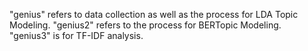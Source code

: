 "genius" refers to data collection as well as the process for LDA Topic Modeling. 
"genius2" refers to the process for BERTopic Modeling. 
"genius3" is for TF-IDF analysis.
